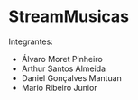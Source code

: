 ﻿# StreamMusicas

Integrantes:
- Álvaro Moret Pinheiro
- Arthur Santos Almeida
- Daniel Gonçalves Mantuan
- Mario Ribeiro Junior

